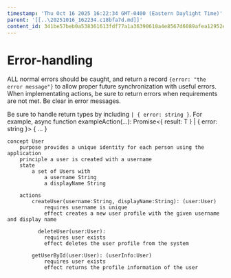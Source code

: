 ```yaml
---
timestamp: 'Thu Oct 16 2025 16:22:34 GMT-0400 (Eastern Daylight Time)'
parent: '[[..\20251016_162234.c18bfa7d.md]]'
content_id: 341be57beb0a538361613fdf77a1a36390610a4e8567d6089afea12952ed4c2a
---
```


# Error-handling

ALL normal errors should be caught, and return a record `{error: "the error message"}` to allow proper future synchronization with useful errors. When implementating actions, be sure to return errors when requirements are not met. Be clear in error messages.

Be sure to handle return types by including `| { error: string }`. For example,
async function exampleAction(...): Promise<{ result: T } | { error: string }> { ... }

```
concept User
    purpose provides a unique identity for each person using the application
    principle a user is created with a username
    state
        a set of Users with
            a username String
            a displayName String

    actions
        createUser(username:String, displayName:String): (user:User)
            requires username is unique
            effect creates a new user profile with the given username and display name

          deleteUser(user:User):
            requires user exists
            effect deletes the user profile from the system

        getUserById(user:User): (userInfo:User)
            requires user exists
            effect returns the profile information of the user

```
